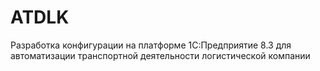 # ATDLK
Разработка конфигурации на платформе 1С:Предприятие 8.3 для автоматизации транспортной деятельности логистической компании
